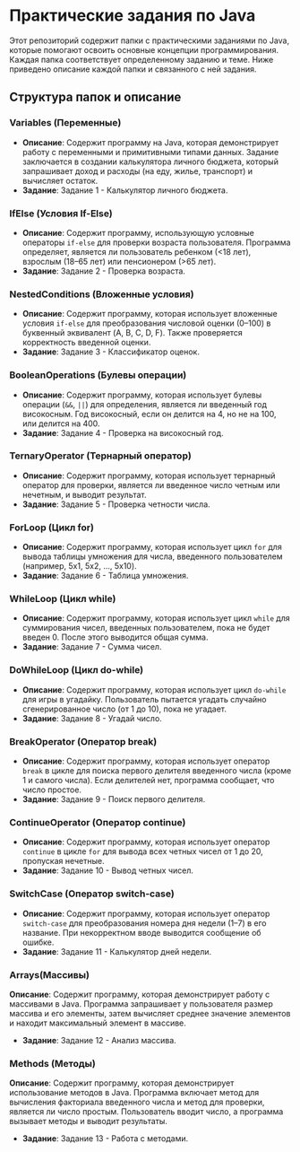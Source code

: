 # Практические задания по Java

Этот репозиторий содержит папки с практическими заданиями по Java, которые помогают освоить основные концепции программирования. Каждая папка соответствует определенному заданию и теме. Ниже приведено описание каждой папки и связанного с ней задания.

## Структура папок и описание

### Variables (Переменные)
- **Описание**: Содержит программу на Java, которая демонстрирует работу с переменными и примитивными типами данных. Задание заключается в создании калькулятора личного бюджета, который запрашивает доход и расходы (на еду, жилье, транспорт) и вычисляет остаток.
- **Задание**: Задание 1 - Калькулятор личного бюджета.

### IfElse (Условия If-Else)
- **Описание**: Содержит программу, использующую условные операторы `if-else` для проверки возраста пользователя. Программа определяет, является ли пользователь ребенком (<18 лет), взрослым (18–65 лет) или пенсионером (>65 лет).
- **Задание**: Задание 2 - Проверка возраста.

### NestedConditions (Вложенные условия)
- **Описание**: Содержит программу, которая использует вложенные условия `if-else` для преобразования числовой оценки (0–100) в буквенный эквивалент (A, B, C, D, F). Также проверяется корректность введенной оценки.
- **Задание**: Задание 3 - Классификатор оценок.

### BooleanOperations (Булевы операции)
- **Описание**: Содержит программу, которая использует булевы операции (`&&`, `||`) для определения, является ли введенный год високосным. Год високосный, если он делится на 4, но не на 100, или делится на 400.
- **Задание**: Задание 4 - Проверка на високосный год.

### TernaryOperator (Тернарный оператор)
- **Описание**: Содержит программу, которая использует тернарный оператор для проверки, является ли введенное число четным или нечетным, и выводит результат.
- **Задание**: Задание 5 - Проверка четности числа.

### ForLoop (Цикл for)
- **Описание**: Содержит программу, которая использует цикл `for` для вывода таблицы умножения для числа, введенного пользователем (например, 5x1, 5x2, ..., 5x10).
- **Задание**: Задание 6 - Таблица умножения.

### WhileLoop (Цикл while)
- **Описание**: Содержит программу, которая использует цикл `while` для суммирования чисел, введенных пользователем, пока не будет введен 0. После этого выводится общая сумма.
- **Задание**: Задание 7 - Сумма чисел.

### DoWhileLoop (Цикл do-while)
- **Описание**: Содержит программу, которая использует цикл `do-while` для игры в угадайку. Пользователь пытается угадать случайно сгенерированное число (от 1 до 10), пока не угадает.
- **Задание**: Задание 8 - Угадай число.

### BreakOperator (Оператор break)
- **Описание**: Содержит программу, которая использует оператор `break` в цикле для поиска первого делителя введенного числа (кроме 1 и самого числа). Если делителей нет, программа сообщает, что число простое.
- **Задание**: Задание 9 - Поиск первого делителя.

### ContinueOperator (Оператор continue)
- **Описание**: Содержит программу, которая использует оператор `continue` в цикле `for` для вывода всех четных чисел от 1 до 20, пропуская нечетные.
- **Задание**: Задание 10 - Вывод четных чисел.

### SwitchCase (Оператор switch-case)
- **Описание**: Содержит программу, которая использует оператор `switch-case` для преобразования номера дня недели (1–7) в его название. При некорректном вводе выводится сообщение об ошибке.
- **Задание**: Задание 11 - Калькулятор дней недели.

### Arrays(Массивы)
**Описание**: Содержит программу, которая демонстрирует работу с массивами в Java. Программа запрашивает у пользователя размер массива и его элементы, затем вычисляет среднее значение элементов и находит максимальный элемент в массиве.

- **Задание**: Задание 12 - Анализ массива.

### Methods (Методы)
**Описание**: Содержит программу, которая демонстрирует использование методов в Java. Программа включает метод для вычисления факториала введенного числа и метод для проверки, является ли число простым. Пользователь вводит число, а программа вызывает методы и выводит результаты.

- **Задание**: Задание 13 - Работа с методами.





